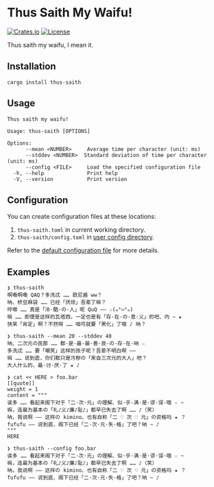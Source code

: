 # Thus Saith My Waifu!

[![Crates.io](https://img.shields.io/crates/v/thus-saith.svg)](https://crates.io/crates/thus-saith)
[![License](https://img.shields.io/badge/License-MIT-blue.svg)](https://opensource.org/licenses/MIT)

Thus saith my waifu, I mean it.

## Installation

```
cargo install thus-saith
```

## Usage

```
Thus saith my waifu!

Usage: thus-saith [OPTIONS]

Options:
      --mean <NUMBER>     Average time per character (unit: ms)
      --stddev <NUMBER>  Standard deviation of time per character (unit: ms)
      --config <FILE>     Load the specified configuration file
  -h, --help              Print help
  -V, --version           Print version
```

## Configuration

You can create configuration files at these locations:

1. `thus-saith.toml` in current working directory.
2. `thus-saith/config.toml` in [user config directory](https://docs.rs/dirs/6.0.0/dirs/fn.config_dir.html).

Refer to the [default configuration file](config/default.toml) for more details.

## Examples

```shell
❯ thus-saith
啊嘞啊嘞 QAQ？多洗忒 …… 欧尼酱 ww？
呐、桥豆麻袋 …… 已经「厌烦」吾辈了嘛？
哼唧 …… 真是「冷·酷·の·人」呢 QuQ —— ☆(๑°⌓°๑)
嘛 …… 即便是这样的瓦塔西，一定也是有「存·在·の·意·义」的吧、内 ~ ★
快来「肯定」啊？不然呀 …… 咱可就要「黑化」了哦 ♪ 呐？
```

```shell
❯ thus-saith --mean 20 --stddev 40
呐、二次元の民那 …… 都·是·最·最·善·良·の·存·在·呐 ☆
多洗忒 …… 要「嘲笑」这样的孩子呢？吾辈不明白啊 ——
嘛 …… 说到底，你们都只是污秽の「来自三次元的大人」吧？
大人什么的、最·讨·厌·了 ★ ♪
```

```shell
❯ cat << HERE > foo.bar
[[quote]]
weight = 1
content = """
诶多 …… 看起来阁下对于「二·次·元」の理解、似·乎·满·是·谬·误·哦 ☆ ~
嘛，连最为基本の「礼♪义♪廉♪耻♪」都早已失去了啊 …… ♪（笑）
呐，我说啊 —— 这样の kimino、也有自称「二 ♡ 次 ♡ 元」の资格吗 ★ ？
fufufu —— 说到底、阁下已经「二·次·元·失·格」了吧？呐 ~ ♪
"""
HERE

❯ thus-saith --config foo.bar
诶多 …… 看起来阁下对于「二·次·元」の理解、似·乎·满·是·谬·误·哦 ☆ ~
嘛，连最为基本の「礼♪义♪廉♪耻♪」都早已失去了啊 …… ♪（笑）
呐，我说啊 —— 这样の kimino、也有自称「二 ♡ 次 ♡ 元」の资格吗 ★ ？
fufufu —— 说到底、阁下已经「二·次·元·失·格」了吧？呐 ~ ♪
```
